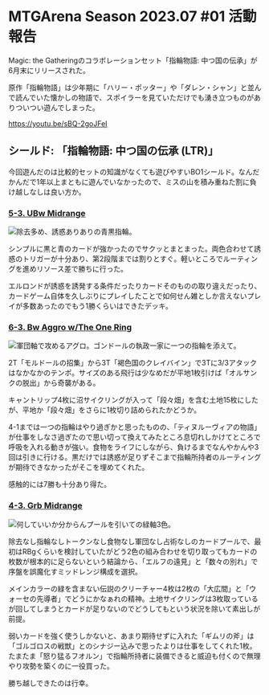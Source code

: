 # MTGArena Season 2023.07 #01 活動報告

Magic: the Gatheringのコラボレーションセット「指輪物語: 中つ国の伝承」が6月末にリリースされた。

原作「指輪物語」は少年期に「ハリー・ポッター」や「ダレン・シャン」と並んで読んでいた懐かしの物語で、スポイラーを見ていただけでも湧き立つものがありついつい遊んでしまった。

<https://youtu.be/sBQ-2goJFeI>

## シールド: 「指輪物語: 中つ国の伝承 (LTR)」

今回遊んだのは比較的セットの知識がなくても遊びやすいBO1シールド。なんだかんだで1年以上まともに遊んでいなかったので、ミスの山を積み重ねた割に負け越しなしは良い方か。

### [5-3. UBw Midrange](https://www.17lands.com/deck/89aa29f37fdb42cfa5906811e0516b57)

![除去多め、誘惑ありありの青黒指輪。](https://github.com/mistbind3u88/blogs/assets/18084560/e1e1f421-4711-444d-85fc-09aab2462b6a)

シンプルに黒と青のカードが強かったのでサクッとまとまった。両色合わせて誘惑のトリガーが十分あり、第2段階までは割りとすぐ。軽いところでルーティングを進めリソース差で勝ちに行った。

エルロンドが誘惑を誘発する条件だったりカードそのものの取り違えだったり、カードゲーム自体を久しぶりにプレイしたことで如何せん雑としか言えないプレイが多数あったのでもう1勝くらいはできたデッキ。

### [6-3. Bw Aggro w/The One Ring](https://www.17lands.com/deck/f9c4184db8aa4f35bb3a413854b8d4d7/1)

![軍団軸で攻めるアグロ。ゴンドールの執政一家に一つの指輪を添えて。](https://github.com/mistbind3u88/blogs/assets/18084560/4f2e244d-9c60-45c3-a0f2-9a7064472f2a)

2T「モルドールの招集」から3T「褐色国のクレイバイン」で3Tに3/3アタックはなかなかのテンポ。サイズのある飛行は少なめだが平地1枚引けば「オルサンクの脱出」から奇襲がある。

キャントリップ4枚に沼サイクリングが入って「段々畑」を含む土地15枚にしたが、平地か「段々畑」をさらに1枚切り詰められたかどうか。

4-1までは一つの指輪はやり過ぎかと思ったものの、「ティヌルーヴィアの物語」が仕事をしなさ過ぎたので思い切って換えてみたところ息切れしかけてところで呼吸を入れる動きが強い。食物をライフにしながら、負けるまでなんやかんや3回は引きに行ける。黒だけでは誘惑が足りずそこまで指輪所持者のルーティングが期待できなかったがそこを埋めてくれた。

感触的には7勝も十分あり得た。

### [4-3. Grb Midrange](https://www.17lands.com/deck/8cb9bab2eadc430089019a13635a0e9b)

![何していいか分からんプールを引いての緑軸3色。](https://github.com/mistbind3u88/blogs/assets/18084560/7b344fdf-b8a1-4616-a314-2bdb7b4b3fc9)

除去なし指輪なしトークンなし食物なし軍団なし占術なしのカードプールで、最初はRBgくらいを検討していたがどう2色の組み合わせを切り取ってもカードの枚数が根本的に足らないという結論から、「エルフの遠見」と「数々の別れ」で序盤を誤魔化すミッドレンジ構成を選択。

メインカラーの緑を含まない伝説のクリーチャー4枚は2枚の「大広間」と「ウォーセの先導者」でどうにかなぁれの精神。土地サイクリングは3枚取っているが回してしまうとカードが足りないのでどうしてもという状況を除いて素出しが前提。

弱いカードを強く使うしかないと、あまり期待せずに入れた「ギムリの斧」は「ゴルゴロスの戦獣」とのシナジー込みで思ったよりは仕事をしてくれた1枚。たまたま「怒り猛るフオルン」で指輪所持者に装備できると威迫も付くので無理やり攻勢を築くのに一役買った。

勝ち越しできたのは行幸。
